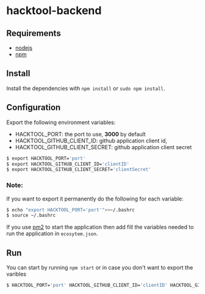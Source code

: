 # hacktool-backend

## Requirements
- [nodejs](https://nodejs.org/)
- [npm](https://www.npmjs.com/)

## Install
Install the dependencies with `npm install` or `sudo npm install`.

## Configuration
Export the following environment variables:
- HACKTOOL_PORT: the port to use, **3000** by default
- HACKTOOL_GITHUB_CLIENT_ID: github application client id,
- HACKTOOL_GITHUB_CLIENT_SECRET: github application client secret

```bash
$ export HACKTOOL_PORT='port'
$ export HACKTOOL_GITHUB_CLIENT_ID='clientID'
$ export HACKTOOL_GITHUB_CLIENT_SECRET='clientSecret'
```
### Note:
If you want to export it permanently do the following for each variable:
```bash
$ echo "export HACKTOOL_PORT='port'">>~/.bashrc
$ source ~/.bashrc
```

If you use [pm2](http://pm2.keymetrics.io/) to start the application then add fill the variables needed to run the application in `ecosytem.json`.

## Run
You can start by running `npm start` or in case you don't want to export the varibles
```bash
$ HACKTOOL_PORT='port' HACKTOOL_GITHUB_CLIENT_ID='clientID' HACKTOOL_GITHUB_CLIENT_SECRET='clientSecret' npm start
```
